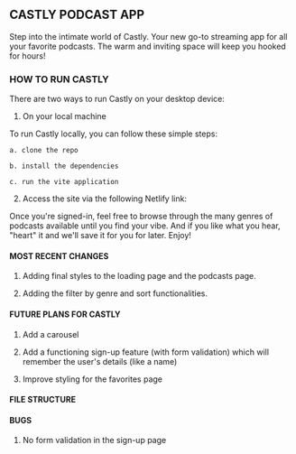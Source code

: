 ## CASTLY PODCAST APP

Step into the intimate world of Castly. Your new go-to streaming app for all your favorite podcasts. The warm and inviting space will keep you hooked for hours!

### HOW TO RUN CASTLY

There are two ways to run Castly on your desktop device:

1. On your local machine

To run Castly locally, you can follow these simple steps:

    a. clone the repo

    b. install the dependencies

    c. run the vite application

2. Access the site via the following Netlify link:

Once you're signed-in, feel free to browse through the many genres of podcasts available until you find your vibe. And if you like what you hear, "heart" it and we'll save it for you for later. Enjoy!

#### MOST RECENT CHANGES

1. Adding final styles to the loading page and the podcasts page.

2. Adding the filter by genre and sort functionalities.

#### FUTURE PLANS FOR CASTLY

1. Add a carousel

2. Add a functioning sign-up feature (with form validation) which will remember the user's details (like a name)

3. Improve styling for the favorites page

#### FILE STRUCTURE

#### BUGS

1. No form validation in the sign-up page
